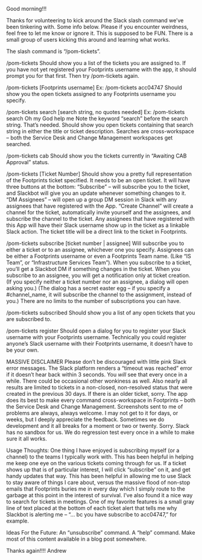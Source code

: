 Good morning!!!
 
Thanks for volunteering to kick around the Slack slash command we’ve been tinkering with. Some info below.
Please if you encounter weirdness, feel free to let me know or ignore it. This is supposed to be FUN. There is a small group of users kicking this around and learning what works.
 
The slash command is “/pom-tickets”.
 
/pom-tickets
Should show you a list of the tickets you are assigned to.
If you have not yet registered your Footprints username with the app, it should prompt you for that first. Then try /pom-tickets again.
 
/pom-tickets [Footprints username]
Ex: /pom-tickets acc04747
Should show you the open tickets assigned to any Footprints username you specify.
 
/pom-tickets search [search string, no quotes needed]
Ex: /pom-tickets search Oh my God help me
Note the keyword “search” before the search string. That’s needed.
Should show you open tickets containing that search string in either the title or ticket description.
Searches are cross-workspace – both the Service Desk and Change Management workspaces get searched.
 
/pom-tickets cab
Should show you the tickets currently in “Awaiting CAB Approval” status.
 
/pom-tickets [Ticket Number]
Should show you a pretty full representation of the Footprints ticket specified. It needs to be an open ticket.
It will have three buttons at the bottom:
                “Subscribe” – will subscribe you to the ticket, and Slackbot will give you an update whenever something changes to it.
                “DM Assignees” – will open up a group DM session in Slack with any assignees that have registered with the App.
                “Create Channel” will create a channel for the ticket, automatically invite yourself and the assignees, and subscribe the channel to the ticket.
Any assignees that have registered with this App will have their Slack username show up in the ticket as a linkable Slack action.
The ticket title will be a direct link to the ticket in Footprints.
 
/pom-tickets subscribe [ticket number | assignee]
Will subscribe you to either a ticket or to an assignee, whichever one you specify.
Assignees can be either a Footprints username or even a Footprints Team name. (Like “IS Team”, or “Infrastructure Services Team”).
When you subscribe to a ticket, you’ll get a Slackbot DM if something changes in the ticket.
When you subscribe to an assignee, you will get a notification only at ticket creation.
(If you specify neither a ticket number nor an assignee, a dialog will open asking you.)
(The dialog has a secret easter egg – if you specify a #channel_name, it will subscribe the channel to the assignment, instead of you.)
There are no limits to the number of subscriptions you can have.
 
/pom-tickets subscribed
Should show you a list of any open tickets that you are subscribed to.
 
/pom-tickets register
Should open a dialog for you to register your Slack username with your Footprints username.
Technically you could register anyone’s Slack username with their Footprints username, it doesn’t have to be your own.
 
MASSIVE DISCLAIMER
Please don’t be discouraged with little pink Slack error messages. The Slack platform renders a “timeout was reached” error if it doesn’t hear back within 3 seconds. You _will_ see that every once in a while. There could be occasional other wonkiness as well.
Also nearly all results are limited to tickets in a non-closed, non-resolved status that were created in the previous 30 days. If there is an older ticket, sorry.
The app does its best to make every command cross-workspace in Footprints – both the Service Desk and Change Management.
Screenshots sent to me of problems are always, always welcome. I may not get to it for days, or weeks, but I deeply appreciate the feedback.
Sometimes we do development and it all breaks for a moment or two or twenty. Sorry. Slack has no sandbox for us. We do regression test every once in a while to make sure it all works.
 
Usage Thoughts:
One thing I have enjoyed is subscribing myself (or a channel) to the teams I typically work with. This has been helpful in helping me keep one eye on the various tickets coming through for us. If a ticket shows up that is of particular interest, I will click “subscribe” on it, and get handy updates that way. This has been helpful in allowing me to use Slack to stay aware of things I care about, versus the massive flood of non-stop emails that Footprints buries me in every day which I simply route to the garbage at this point in the interest of survival. I’ve also found it a nice way to search for tickets in meetings. One of my favorite features is a small gray line of text placed at the bottom of each ticket alert that tells me why Slackbot is alerting me – “… bc you have subscribe to acc04747,” for example.
 
Ideas For the Future:
An “unsubscribe” command.
A “help” command.
Make most of this content available in a blog post somewhere.
 
Thanks again!!!!
Andrew
